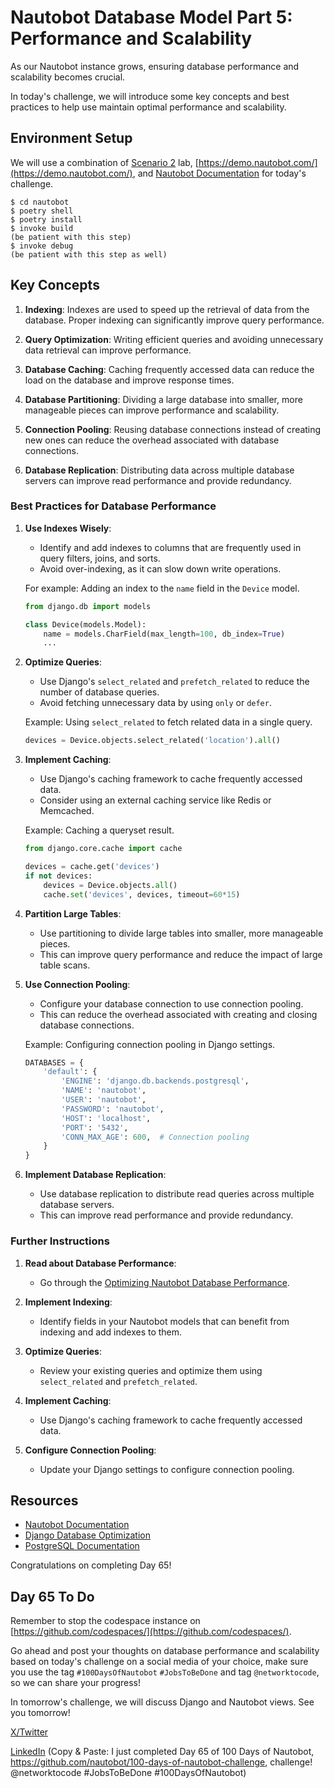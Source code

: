 # Nautobot Database Model Part 5: Performance and Scalability

As our Nautobot instance grows, ensuring database performance and scalability becomes crucial. 

In today's challenge, we will introduce some key concepts and best practices to help use maintain optimal performance and scalability.

## Environment Setup

We will use a combination of [Scenario 2](../Lab_Setup/scenario_2_setup/README.md) lab, [https://demo.nautobot.com/](https://demo.nautobot.com/), and [Nautobot Documentation](https://docs.nautobot.com/projects/core/en/latest/user-guide/core-data-model/overview/introduction/) for today's challenge. 

```
$ cd nautobot
$ poetry shell
$ poetry install
$ invoke build
(be patient with this step)
$ invoke debug
(be patient with this step as well)
```

## Key Concepts

1. **Indexing**: Indexes are used to speed up the retrieval of data from the database. Proper indexing can significantly improve query performance.

2. **Query Optimization**: Writing efficient queries and avoiding unnecessary data retrieval can improve performance.

3. **Database Caching**: Caching frequently accessed data can reduce the load on the database and improve response times.

4. **Database Partitioning**: Dividing a large database into smaller, more manageable pieces can improve performance and scalability.

5. **Connection Pooling**: Reusing database connections instead of creating new ones can reduce the overhead associated with database connections.

6. **Database Replication**: Distributing data across multiple database servers can improve read performance and provide redundancy.

### Best Practices for Database Performance

1. **Use Indexes Wisely**:
   - Identify and add indexes to columns that are frequently used in query filters, joins, and sorts.
   - Avoid over-indexing, as it can slow down write operations.

   For example: Adding an index to the `name` field in the `Device` model.

   ```python
   from django.db import models

   class Device(models.Model):
       name = models.CharField(max_length=100, db_index=True)
       ...
   ```

2. **Optimize Queries**:
   - Use Django's `select_related` and `prefetch_related` to reduce the number of database queries.
   - Avoid fetching unnecessary data by using `only` or `defer`.

   Example: Using `select_related` to fetch related data in a single query.

   ```python
   devices = Device.objects.select_related('location').all()
   ```
3. **Implement Caching**:
   - Use Django's caching framework to cache frequently accessed data.
   - Consider using an external caching service like Redis or Memcached.

   Example: Caching a queryset result.

   ```python
   from django.core.cache import cache

   devices = cache.get('devices')
   if not devices:
       devices = Device.objects.all()
       cache.set('devices', devices, timeout=60*15)
   ```

4. **Partition Large Tables**:
   - Use partitioning to divide large tables into smaller, more manageable pieces.
   - This can improve query performance and reduce the impact of large table scans.

5. **Use Connection Pooling**:
   - Configure your database connection to use connection pooling.
   - This can reduce the overhead associated with creating and closing database connections.

   Example: Configuring connection pooling in Django settings.

   ```python
   DATABASES = {
       'default': {
           'ENGINE': 'django.db.backends.postgresql',
           'NAME': 'nautobot',
           'USER': 'nautobot',
           'PASSWORD': 'nautobot',
           'HOST': 'localhost',
           'PORT': '5432',
           'CONN_MAX_AGE': 600,  # Connection pooling
       }
   }
   ```

6. **Implement Database Replication**:
   - Use database replication to distribute read queries across multiple database servers.
   - This can improve read performance and provide redundancy.

### Further Instructions

1. **Read about Database Performance**:
   - Go through the [Optimizing Nautobot Database Performance](https://docs.nautobot.com/projects/ssot/en/latest/user/performance/#optimizing-nautobot-database-queries).

2. **Implement Indexing**:
   - Identify fields in your Nautobot models that can benefit from indexing and add indexes to them.

3. **Optimize Queries**:
   - Review your existing queries and optimize them using `select_related` and `prefetch_related`.

4. **Implement Caching**:
   - Use Django's caching framework to cache frequently accessed data.

5. **Configure Connection Pooling**:
   - Update your Django settings to configure connection pooling.

## Resources
- [Nautobot Documentation](https://docs.nautobot.com/)
- [Django Database Optimization](https://docs.djangoproject.com/en/stable/topics/db/optimization/)
- [PostgreSQL Documentation](https://www.postgresql.org/docs/)

Congratulations on completing Day 65!

## Day 65 To Do

Remember to stop the codespace instance on [https://github.com/codespaces/](https://github.com/codespaces/). 

Go ahead and post your thoughts on database performance and scalability based on today's challenge on a social media of your choice, make sure you use the tag `#100DaysOfNautobot` `#JobsToBeDone` and tag `@networktocode`, so we can share your progress! 

In tomorrow's challenge, we will discuss Django and Nautobot views. See you tomorrow! 

[X/Twitter](<https://twitter.com/intent/tweet?url=https://github.com/nautobot/100-days-of-nautobot&text=I+just+completed+Day+65+of+the+100+days+of+nautobot+challenge+!&hashtags=100DaysOfNautobot,JobsToBeDone>)

[LinkedIn](https://www.linkedin.com/) (Copy & Paste: I just completed Day 65 of 100 Days of Nautobot, https://github.com/nautobot/100-days-of-nautobot-challenge, challenge! @networktocode #JobsToBeDone #100DaysOfNautobot) 
